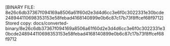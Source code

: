 [BINARY FILE: 8e26c6db37367f094169a8506a61f60d2e3d4d6cc3e6f0c3022331e30bcde248944110698353153e58febad4168140899e0b6c87c17b73f8ffcef68f9712]
Stored copy: docs/converted-binary/8e26c6db37367f094169a8506a61f60d2e3d4d6cc3e6f0c3022331e30bcde248944110698353153e58febad4168140899e0b6c87c17b73f8ffcef68f9712
